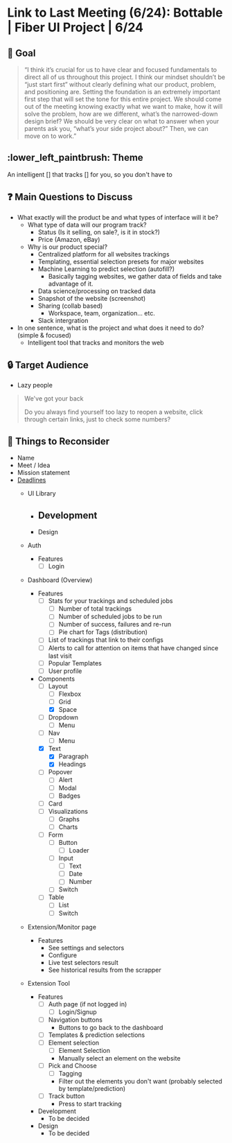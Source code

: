 # Link to Last Meeting (6/24): Bottable | Fiber UI Project | 6/24

## :goal_net: Goal 
> “I think it’s crucial for us to have clear and focused fundamentals to direct all of us throughout this project. I think our mindset shouldn’t be “just start first” without clearly defining what our product, problem, and positioning are. Setting the foundation is an extremely important first step that will set the tone for this entire project. We should come out of the meeting knowing exactly what we want to make, how it will solve the problem, how are we different, what’s the narrowed-down design brief? We should be very clear on what to answer when your parents ask you, “what’s your side project about?” Then, we can move on to work.” 
> 

## :lower_left_paintbrush: Theme 

An intelligent [] that tracks [] for you, so you don't have to

## :question: Main Questions to Discuss 
- What exactly will the product be and what types of interface will it be? 
    - What type of data will our program track? 
        - Status (Is it selling, on sale?, is it in stock?)
        - Price (Amazon, eBay)
    - Why is our product special?
        - Centralized platform for all websites trackings
        - Templating, essential selection presets for major websites
        - Machine Learning to predict selection (autofill?)
            - Basically tagging websites, we gather data of fields and take advantage of it.
        - Data science/processing on tracked data
        - Snapshot of the website (screenshot)
        - Sharing (collab based)
            - Workspace, team, organization... etc.
        - Slack intergration
- In one sentence, what is the project and what does it need to do? (simple & focused)
    - Intelligent tool that tracks and monitors the web 

## :lock: Target Audience 
- Lazy people

> We've got your back 
> 
> Do you always find yourself too lazy to reopen a website, click through certain links, just to check some numbers?

## :exploding_head: Things to Reconsider
- Name
- Meet / Idea
- Mission statement
- [Deadlines](https://trello.com/b/J4b0dIpA/bottable)
    - UI Library
        - Development
            - 
        - Design 


    - Auth
        - Features 
            - [ ] Login

    - Dashboard (Overview)
        - Features 
            - [ ] Stats for your trackings and scheduled jobs 
                - [ ] Number of total trackings
                - [ ] Number of scheduled jobs to be run
                - [ ] Number of success, failures and re-run
                - [ ] Pie chart for Tags (distribution) 
            - [ ] List of trackings that link to their configs
            - [ ] Alerts to call for attention on items that have changed since last visit
            - [ ] Popular Templates
            - [ ] User profile
        - Components
            - [ ] Layout
                - [ ] Flexbox
                - [ ] Grid
                - [x] Space
            - [ ] Dropdown
                - [ ] Menu 
            - [ ] Nav
                - [ ] Menu 
            - [x] Text
                - [x] Paragraph
                - [x] Headings
            - [ ] Popover
                - [ ] Alert
                - [ ] Modal
                - [ ] Badges
            - [ ] Card
            - [ ] Visualizations
                - [ ] Graphs
                - [ ] Charts
            - [ ] Form
                - [ ] Button
                    - [ ] Loader
                - [ ] Input
                    - [ ] Text
                    - [ ] Date
                    - [ ] Number
                - [ ] Switch
            - [ ] Table
                - [ ] List
                - [ ] Switch

    - Extension/Monitor page
        - Features
            - See settings and selectors
            - Configure
            - Live test selectors result
            - See historical results from the scrapper

    - Extension Tool
        - Features
            - [ ] Auth page (if not logged in)
                - [ ] Login/Signup
            - [ ] Navigation buttons
                - Buttons to go back to the dashboard
            - [ ] Templates & prediction selections
            - [ ] Element selection
                - [ ] Element Selection
                - Manually select an element on the website
            - [ ] Pick and Choose
                - [ ] Tagging
                - Filter out the elements you don't want (probably selected by template/prediction)
            - [ ] Track button
                - Press to start tracking
        - Development
            - To be decided
        - Design
            - To be decided